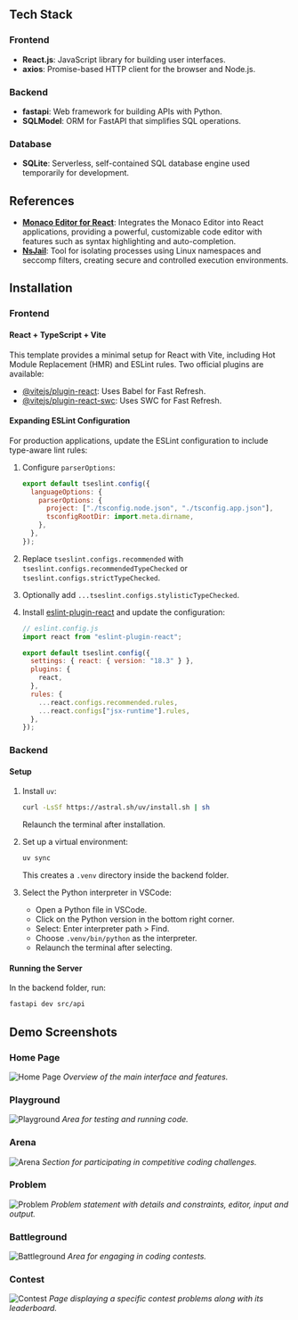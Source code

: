 ## Tech Stack

### Frontend

- **React.js**: JavaScript library for building user interfaces.
- **axios**: Promise-based HTTP client for the browser and Node.js.

### Backend

- **fastapi**: Web framework for building APIs with Python.
- **SQLModel**: ORM for FastAPI that simplifies SQL operations.

### Database

- **SQLite**: Serverless, self-contained SQL database engine used temporarily for development.

## References

- **[Monaco Editor for React](https://github.com/react-monaco-editor/react-monaco-editor)**: Integrates the Monaco Editor into React applications, providing a powerful, customizable code editor with features such as syntax highlighting and auto-completion.
- **[NsJail](https://github.com/google/nsjail)**: Tool for isolating processes using Linux namespaces and seccomp filters, creating secure and controlled execution environments.

## Installation

### Frontend

#### React + TypeScript + Vite

This template provides a minimal setup for React with Vite, including Hot Module Replacement (HMR) and ESLint rules. Two official plugins are available:

- [@vitejs/plugin-react](https://github.com/vitejs/vite-plugin-react): Uses Babel for Fast Refresh.
- [@vitejs/plugin-react-swc](https://github.com/vitejs/vite-plugin-react-swc): Uses SWC for Fast Refresh.

#### Expanding ESLint Configuration

For production applications, update the ESLint configuration to include type-aware lint rules:

1. Configure `parserOptions`:

   ```js
   export default tseslint.config({
     languageOptions: {
       parserOptions: {
         project: ["./tsconfig.node.json", "./tsconfig.app.json"],
         tsconfigRootDir: import.meta.dirname,
       },
     },
   });
   ```

2. Replace `tseslint.configs.recommended` with `tseslint.configs.recommendedTypeChecked` or `tseslint.configs.strictTypeChecked`.
3. Optionally add `...tseslint.configs.stylisticTypeChecked`.
4. Install [eslint-plugin-react](https://github.com/jsx-eslint/eslint-plugin-react) and update the configuration:

   ```js
   // eslint.config.js
   import react from "eslint-plugin-react";

   export default tseslint.config({
     settings: { react: { version: "18.3" } },
     plugins: {
       react,
     },
     rules: {
       ...react.configs.recommended.rules,
       ...react.configs["jsx-runtime"].rules,
     },
   });
   ```

### Backend

#### Setup

1. Install `uv`:

   ```bash
   curl -LsSf https://astral.sh/uv/install.sh | sh
   ```

   Relaunch the terminal after installation.

2. Set up a virtual environment:

   ```bash
   uv sync
   ```

   This creates a `.venv` directory inside the backend folder.

3. Select the Python interpreter in VSCode:

   - Open a Python file in VSCode.
   - Click on the Python version in the bottom right corner.
   - Select: Enter interpreter path > Find.
   - Choose `.venv/bin/python` as the interpreter.
   - Relaunch the terminal after selecting.

#### Running the Server

In the backend folder, run:

```bash
fastapi dev src/api
```

## Demo Screenshots

### Home Page

![Home Page](images/home.png)
_Overview of the main interface and features._

### Playground

![Playground](images/playground.png)
_Area for testing and running code._

### Arena

![Arena](images/arena.png)
_Section for participating in competitive coding challenges._

### Problem

![Problem](images/problem.png)
_Problem statement with details and constraints, editor, input and output._

### Battleground

![Battleground](images/battleground.png)
_Area for engaging in coding contests._

### Contest

![Contest](images/contest.png)
_Page displaying a specific contest problems along with its leaderboard._
